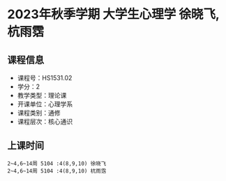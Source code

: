 # 2023年秋季学期 大学生心理学 徐晓飞, 杭雨霑






## 课程信息

- 课程号：HS1531.02
- 学分：2
- 教学类型：理论课
- 开课单位：心理学系
- 课程类别：通修
- 课程层次：核心通识

## 上课时间

```
2~4,6~14周 5104 :4(8,9,10) 徐晓飞
2~4,6~14周 5104 :4(8,9,10) 杭雨霑
```

